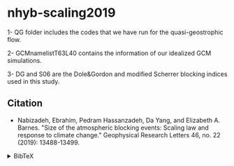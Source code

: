 # nhyb-scaling2019
1- QG folder includes the codes that we have run for the quasi-geostrophic flow.

2- GCMnamelistT63L40 contains the information of our idealized GCM simulations.

3- DG and S06 are the Dole&Gordon and modified Scherrer blocking indices used in this study.

## Citation
- Nabizadeh, Ebrahim, Pedram Hassanzadeh, Da Yang, and Elizabeth A. Barnes. "Size of the atmospheric blocking events: Scaling law and response to climate change." Geophysical Research Letters 46, no. 22 (2019): 13488-13499.
<details><summary>BibTeX</summary><pre>
@article{nabizadeh2019size,
  title={Size of the atmospheric blocking events: Scaling law and response to climate change},
  author={Nabizadeh, Ebrahim and Hassanzadeh, Pedram and Yang, Da and Barnes, Elizabeth A},
  journal={Geophysical Research Letters},
  volume={46},
  number={22},
  pages={13488--13499},
  year={2019},
  publisher={Wiley Online Library}
}</pre></details>
